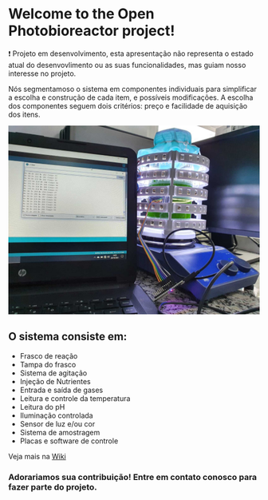 # Welcome to the Open Photobioreactor project!

❗ Projeto em desenvolvimento, esta apresentação não representa o estado atual do desenvovlimento ou as suas funcionalidades, mas guiam nosso interesse no projeto.

Nós segmentamoso o sistema em componentes individuais para simplificar a escolha e construção de cada item, e possíveis modificações. A escolha dos componentes seguem dois critérios: preço e facilidade de aquisição dos itens.

![PBR](https://github.com/VitorFrost/photobioreactor/blob/main/Images/PBR.jpeg)

## O sistema consiste em:

- Frasco de reação
- Tampa do frasco
- Sistema de agitação
- Injeção de Nutrientes
- Entrada e saída de gases
- Leitura e controle da temperatura
- Leitura do pH
- Iluminação controlada
- Sensor de luz e/ou cor
- Sistema de amostragem
- Placas e software de controle

Veja mais na [Wiki](https://github.com/VitorFrost/photobioreactor/wiki)

### Adorariamos sua contribuição! Entre em contato conosco para fazer parte do projeto.
